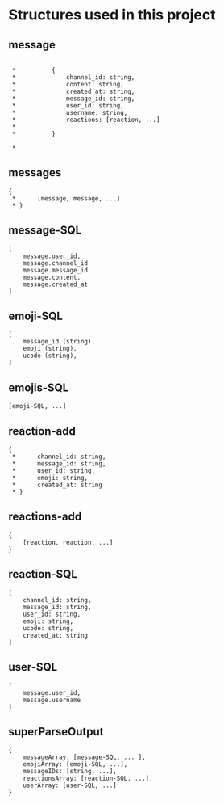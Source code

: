 # Structures used in this project


## message

```

 *          {
 *              channel_id: string, 
 *              content: string,
 *              created_at: string,
 *              message_id: string,
 *              user_id: string, 
 *              username: string,
 *              reactions: [reaction, ...] 
 *              
 *          }

 *
```


## messages

```
{
 *      [message, message, ...]
 * }
```

## message-SQL

```
[
    message.user_id,
    message.channel_id
    message.message_id
    message.content,
    message.created_at
]
```

## emoji-SQL

```
[
    message_id (string),
    emoji (string),
    ucode (string),
]
```

## emojis-SQL

```
[emoji-SQL, ...]
```

## reaction-add

```
{
 *      channel_id: string, 
 *      message_id: string,
 *      user_id: string, 
 *      emoji: string, 
 *      created_at: string
 * } 
```


## reactions-add

```
{
    [reaction, reaction, ...]
}
```

## reaction-SQL

```
[
    channel_id: string,
    message_id: string,
    user_id: string, 
    emoji: string, 
    ucode: string, 
    created_at: string
]

```

## user-SQL

```
[
    message.user_id,
    message.username
]
```

## superParseOutput

```
{
    messageArray: [message-SQL, ... ],
    emojiArray: [emoji-SQL, ...],
    messageIDs: [string, ...],
    reactionsArray: [reaction-SQL, ...],
    userArray: [user-SQL, ...]
}
```

